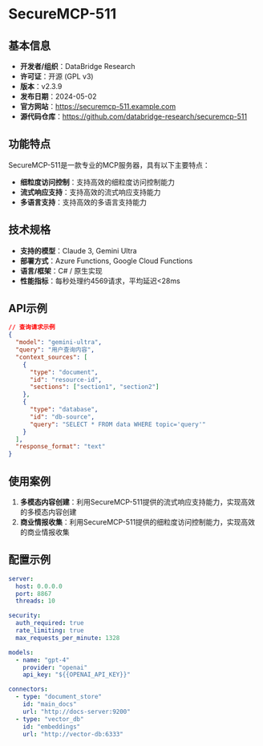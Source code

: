 # SecureMCP-511

## 基本信息

- **开发者/组织**：DataBridge Research
- **许可证**：开源 (GPL v3)
- **版本**：v2.3.9
- **发布日期**：2024-05-02
- **官方网站**：https://securemcp-511.example.com
- **源代码仓库**：https://github.com/databridge-research/securemcp-511

## 功能特点

SecureMCP-511是一款专业的MCP服务器，具有以下主要特点：

- **细粒度访问控制**：支持高效的细粒度访问控制能力
- **流式响应支持**：支持高效的流式响应支持能力
- **多语言支持**：支持高效的多语言支持能力


## 技术规格

- **支持的模型**：Claude 3, Gemini Ultra
- **部署方式**：Azure Functions, Google Cloud Functions
- **语言/框架**：C# / 原生实现
- **性能指标**：每秒处理约4569请求，平均延迟<28ms

## API示例

```json
// 查询请求示例
{
  "model": "gemini-ultra",
  "query": "用户查询内容",
  "context_sources": [
    {
      "type": "document",
      "id": "resource-id",
      "sections": ["section1", "section2"]
    },
    {
      "type": "database",
      "id": "db-source",
      "query": "SELECT * FROM data WHERE topic='query'"
    }
  ],
  "response_format": "text"
}
```

## 使用案例

1. **多模态内容创建**：利用SecureMCP-511提供的流式响应支持能力，实现高效的多模态内容创建
2. **商业情报收集**：利用SecureMCP-511提供的细粒度访问控制能力，实现高效的商业情报收集


## 配置示例

```yaml
server:
  host: 0.0.0.0
  port: 8867
  threads: 10

security:
  auth_required: true
  rate_limiting: true
  max_requests_per_minute: 1328

models:
  - name: "gpt-4"
    provider: "openai"
    api_key: "${{OPENAI_API_KEY}}"

connectors:
  - type: "document_store"
    id: "main_docs"
    url: "http://docs-server:9200"
  - type: "vector_db"
    id: "embeddings"
    url: "http://vector-db:6333"
```
